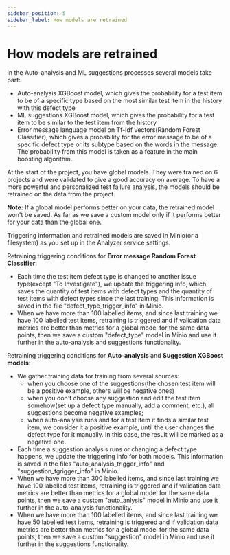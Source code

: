 ```yaml
---
sidebar_position: 5
sidebar_label: How models are retrained
---
```


# How models are retrained

In the Auto-analysis and ML suggestions processes several models take part:
* Auto-analysis XGBoost model, which gives the probability for a test item to be of a specific type based on the most similar test item in the history with this defect type
* ML suggestions XGBoost model, which gives the probability for a test item to be similar to the test item from the history
* Error message language model on Tf-Idf vectors(Random Forest Classifier), which gives a probability for the error message to be of a specific defect type or its subtype based on the words in the message. The probability from this model is taken as a feature in the main boosting algorithm.

At the start of the project, you have global models. They were trained on 6 projects and were validated to give a good accuracy on average. To have a more powerful and personalized test failure analysis, the models should be retrained on the data from the project.

**Note:** If a global model performs better on your data, the retrained model won't be saved. As far as we save a custom model only if it performs better for your data than the global one.

Triggering information and retrained models are saved in Minio(or a filesystem) as you set up in the Analyzer service settings.

Retraining triggering conditions for **Error message Random Forest Classifier**:
* Each time the test item defect type is changed to another issue type(except "To Investigate"), we update the triggering info, which saves the quantity of test items with defect types and the quantity of test items with defect types since the last training. This information is saved in the file "defect_type_trigger_info" in Minio.
* When we have more than 100 labelled items, and since last training we have 100 labelled test items, retraining is triggered and if validation data metrics are better than metrics for a global model for the same data points, then we save a custom "defect_type" model in Minio and use it further in the auto-analysis and suggestions functionality.

Retraining triggering conditions for **Auto-analysis** and **Suggestion XGBoost models**:
* We gather training data for training from several sources:
    * when you choose one of the suggestions(the chosen test item will be a positive example, others will be negative ones)
    * when you don't choose any suggestion and edit the test item somehow(set up a defect type manually, add a comment, etc.), all suggestions become negative examples;
    * when auto-analysis runs and for a test item it finds a similar test item, we consider it a positive example, until the user changes the defect type for it manually. In this case, the result will be marked as a negative one.
* Each time a suggestion analysis runs or changing a defect type happens, we update the triggering info for both models. This information is saved in the files  "auto_analysis_trigger_info" and "suggestion_tgrigger_info" in Minio.
* When we have more than 300 labelled items, and since last training we have 100 labelled test items, retraining is triggered and if validation data metrics are better than metrics for a global model for the same data points, then we save a custom "auto_anlysis" model in Minio and use it further in the auto-analysis functionality.
* When we have more than 100 labelled items, and since last training we have 50 labelled test items, retraining is triggered and if validation data metrics are better than metrics for a global model for the same data points, then we save a custom "suggestion" model in Minio and use it further in the suggestions functionality.
